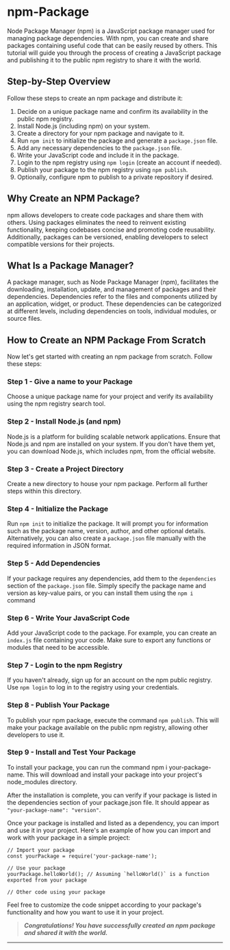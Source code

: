 # npm-Package

Node Package Manager (npm) is a JavaScript package manager used for managing package dependencies. With npm, you can create and share packages containing useful code that can be easily reused by others. This tutorial will guide you through the process of creating a JavaScript package and publishing it to the public npm registry to share it with the world.

## Step-by-Step Overview

Follow these steps to create an npm package and distribute it:

1. Decide on a unique package name and confirm its availability in the public npm registry.
2. Install Node.js (including npm) on your system.
3. Create a directory for your npm package and navigate to it.
4. Run `npm init` to initialize the package and generate a `package.json` file.
5. Add any necessary dependencies to the `package.json` file.
6. Write your JavaScript code and include it in the package.
7. Login to the npm registry using `npm login` (create an account if needed).
8. Publish your package to the npm registry using `npm publish`.
9. Optionally, configure npm to publish to a private repository if desired.

## Why Create an NPM Package?

npm allows developers to create code packages and share them with others. Using packages eliminates the need to reinvent existing functionality, keeping codebases concise and promoting code reusability. Additionally, packages can be versioned, enabling developers to select compatible versions for their projects.

## What Is a Package Manager?

A package manager, such as Node Package Manager (npm), facilitates the downloading, installation, update, and management of packages and their dependencies. Dependencies refer to the files and components utilized by an application, widget, or product. These dependencies can be categorized at different levels, including dependencies on tools, individual modules, or source files.

## How to Create an NPM Package From Scratch

Now let's get started with creating an npm package from scratch. Follow these steps:

### Step 1 - Give a name to your Package

Choose a unique package name for your project and verify its availability using the npm registry search tool.

### Step 2 - Install Node.js (and npm)

Node.js is a platform for building scalable network applications. Ensure that Node.js and npm are installed on your system. If you don't have them yet, you can download Node.js, which includes npm, from the official website.

### Step 3 - Create a Project Directory

Create a new directory to house your npm package. Perform all further steps within this directory.

### Step 4 - Initialize the Package

Run `npm init` to initialize the package. It will prompt you for information such as the package name, version, author, and other optional details. Alternatively, you can also create a `package.json` file manually with the required information in JSON format.

### Step 5 - Add Dependencies

If your package requires any dependencies, add them to the `dependencies` section of the `package.json` file. Simply specify the package name and version as key-value pairs, or you can install them using the `npm i` command 

### Step 6 - Write Your JavaScript Code

Add your JavaScript code to the package. For example, you can create an `index.js` file containing your code. Make sure to export any functions or modules that need to be accessible.

### Step 7 - Login to the npm Registry

If you haven't already, sign up for an account on the npm public registry. Use `npm login` to log in to the registry using your credentials.

### Step 8 - Publish Your Package

To publish your npm package, execute the command `npm publish`. This will make your package available on the public npm registry, allowing other developers to use it.

### Step 9 - Install and Test Your Package

To install your package, you can run the command npm i your-package-name. This will download and install your package into your project's node_modules directory.

After the installation is complete, you can verify if your package is listed in the dependencies section of your package.json file. It should appear as ` "your-package-name": "version" `.

Once your package is installed and listed as a dependency, you can import and use it in your project. Here's an example of how you can import and work with your package in a simple project:

```
// Import your package
const yourPackage = require('your-package-name');

// Use your package
yourPackage.helloWorld(); // Assuming `helloWorld()` is a function exported from your package

// Other code using your package
```

Feel free to customize the code snippet according to your package's functionality and how you want to use it in your project.




> ***Congratulations! You have successfully created an npm package and shared it with the world.***

---

